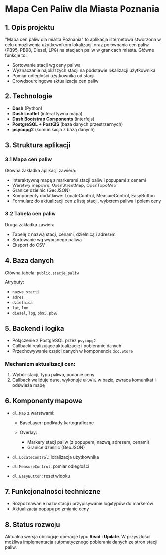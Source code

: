 # Mapa Cen Paliw dla Miasta Poznania

## 1. Opis projektu

"Mapa cen paliw dla miasta Poznania" to aplikacja internetowa stworzona w celu umożliwenia użytkownikom lokalizacji oraz porównania cen paliw (PB95, PB98, Diesel, LPG) na stacjach paliw w granicach miasta. Główne funkcje to:

* Sortowanie stacji wg ceny paliwa
* Wyznaczanie najbliższych stacji na podstawie lokalizacji użytkownika
* Pomiar odległości użytkownika od stacji
* Crowdsourcingowa aktualizacja cen paliw

## 2. Technologie

* **Dash** (Python)
* **Dash Leaflet** (interaktywna mapa)
* **Dash Bootstrap Components** (interfejs)
* **PostgreSQL + PostGIS** (baza danych przestrzennych)
* **psycopg2** (komunikacja z bazą danych)

## 3. Struktura aplikacji

### 3.1 Mapa cen paliw

Główna zakładka aplikacji zawiera:

* Interaktywną mapę z markerami stacji paliw i popupami z cenami
* Warstwy mapowe: OpenStreetMap, OpenTopoMap
* Granice dzielnic (GeoJSON)
* Komponenty dodatkowe: LocateControl, MeasureControl, EasyButton
* Formularz do aktualizacji cen z listą stacji, wyborem paliwa i polem ceny

### 3.2 Tabela cen paliw

Druga zakładka zawiera:

* Tabelę z nazwą stacji, cenami, dzielnicą i adresem
* Sortowanie wg wybranego paliwa
* Eksport do CSV

## 4. Baza danych

Główna tabela: `public.stacje_paliw`

Atrybuty:

* `nazwa_stacji`
* `adres`
* `dzielnica`
* `lat`, `lon`
* `diesel`, `lpg`, `pb95`, `pb98`

## 5. Backend i logika

* Połączenie z PostgreSQL przez `psycopg2`
* Callbacki realizujące aktualizację i pobieranie danych
* Przechowywanie części danych w komponencie `dcc.Store`

### Mechanizm aktualizacji cen:

1. Wybór stacji, typu paliwa, podanie ceny
2. Callback waliduje dane, wykonuje `UPDATE` w bazie, zwraca komunikat i odświeża mapę

## 6. Komponenty mapowe

* `dl.Map` z warstwami:

  * BaseLayer: podkłady kartograficzne
  * Overlay:

    * Markery stacji paliw (z popupem, nazwą, adresem, cenami)
    * Granice dzielnic (GeoJSON)

* `dl.LocateControl`: lokalizacja użytkownika

* `dl.MeasureControl`: pomiar odległości

* `dl.EasyButton`: reset widoku

## 7. Funkcjonalności techniczne

* Rozpoznawanie nazw stacji i przypisywanie logotypów do markerów
* Aktualizacja popupu po zmianie ceny

## 8. Status rozwoju

Aktualna wersja obsługuje operacje typu **Read** i **Update**. W przyszłości możliwa implementacja automatycznego pobierania danych ze stron stacji paliw.
